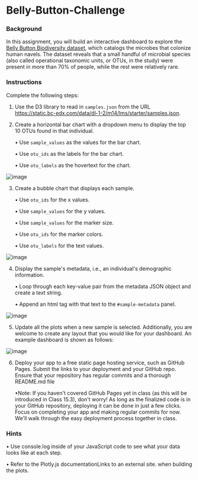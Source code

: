 # Belly-Button-Challenge

### Background
In this assignment, you will build an interactive dashboard to explore the [Belly Button Biodiversity dataset](http://robdunnlab.com/projects/belly-button-biodiversity/), which catalogs the microbes that colonize human navels.
The dataset reveals that a small handful of microbial species (also called operational taxonomic units, or OTUs, in the study) were present in more than 70% of people, while the rest were relatively rare.

### Instructions

Complete the following steps:

1. Use the D3 library to read in `samples.json` from the URL https://static.bc-edx.com/data/dl-1-2/m14/lms/starter/samples.json.

2. Create a horizontal bar chart with a dropdown menu to display the top 10 OTUs found in that individual.

    • Use `sample_values` as the values for the bar chart.
    
    • Use `otu_ids` as the labels for the bar chart.
    
    • Use `otu_labels` as the hovertext for the chart.

![image](https://github.com/user-attachments/assets/434116b3-2038-401a-9c40-034e14eddac3)

3. Create a bubble chart that displays each sample.

    • Use `otu_ids` for the x values.
    
    • Use `sample_values` for the y values.
    
    • Use `sample_values` for the marker size.
    
    • Use `otu_ids` for the marker colors.
    
    • Use `otu_labels` for the text values.

![image](https://github.com/user-attachments/assets/39c987a5-30bf-45d9-aaee-fb1f4deb280c)

4. Display the sample's metadata, i.e., an individual's demographic information.

    • Loop through each key-value pair from the metadata JSON object and create a text string.
    
    • Append an html tag with that text to the `#sample-metadata` panel.

![image](https://github.com/user-attachments/assets/bc652051-1cda-433a-9486-7dd9fd149f38)

5. Update all the plots when a new sample is selected. Additionally, you are welcome to create any layout that you would like for your dashboard. An example dashboard is shown as follows:

![image](https://github.com/user-attachments/assets/086148e3-f87e-47dd-a981-6c4bb3249425)

6. Deploy your app to a free static page hosting service, such as GitHub Pages. Submit the links to your deployment and your GitHub repo. Ensure that your repository has regular commits and a thorough README.md file

    •Note: If you haven't covered GitHub Pages yet in class (as this will be introduced in Class 15.3), don't worry! As long as the finalized code is in your GitHub repository, deploying it can be done in just a few clicks. Focus on completing your app and making regular commits for now. We'll walk through the easy deployment process together in class.

### Hints

   • Use console.log inside of your JavaScript code to see what your data looks like at each step.
    
   • Refer to the Plotly.js documentationLinks to an external site. when building the plots.
